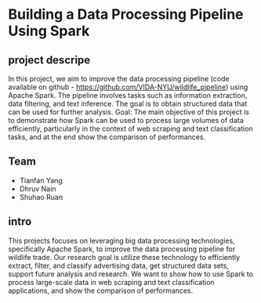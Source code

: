 # Building a Data Processing Pipeline Using Spark
## project descripe
In this project, we aim to improve the data processing pipeline (code available on github -
https://github.com/VIDA-NYU/wildlife_pipeline) using Apache Spark. The pipeline involves tasks
such as information extraction, data filtering, and text inference. The goal is to obtain structured
data that can be used for further analysis.
Goal: The main objective of this project is to demonstrate how Spark can be used to process
large volumes of data efficiently, particularly in the context of web scraping and text
classification tasks, and at the end show the comparison of performances.

## Team
- Tianfan Yang
- Dhruv Nain
- Shuhao Ruan

## intro
This projects focuses on leveraging big data processing technologies, specifically Apache Spark, to improve the data processing pipeline for wildlife trade. Our research goal is utilize these technology to efficiently extract, filter, and classify advertising data, get structured data sets, support future analysis and research. We want to show how to use Spark to process large-scale data in web scraping and text classification applications, and show the comparison of performances. 


